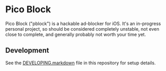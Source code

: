# Pico Block

Pico Block ("pblock") is a hackable ad-blocker for iOS. It's an in-progress personal project, so should be considered completely unstable, not even close to complete, and generally probably not worth your time yet.

## Development

See the [DEVELOPING.markdown](DEVELOPING.markdown) file in this repository for setup details.
